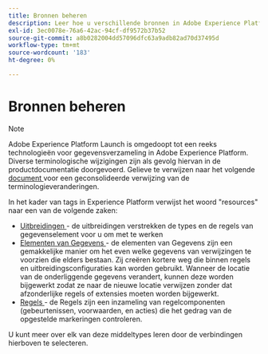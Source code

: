 ```yaml
---
title: Bronnen beheren
description: Leer hoe u verschillende bronnen in Adobe Experience Platform beheert, zoals extensies, gegevenselementen en regels.
exl-id: 3ec0078e-76a6-42ac-94cf-df9572b37b52
source-git-commit: a8b0282004dd57096dfc63a9adb82ad70d37495d
workflow-type: tm+mt
source-wordcount: '183'
ht-degree: 0%

---
```


# Bronnen beheren

>[!NOTE]
>
>Adobe Experience Platform Launch is omgedoopt tot een reeks technologieën voor gegevensverzameling in Adobe Experience Platform. Diverse terminologische wijzigingen zijn als gevolg hiervan in de productdocumentatie doorgevoerd. Gelieve te verwijzen naar het volgende [ document ](../../term-updates.md) voor een geconsolideerde verwijzing van de terminologieveranderingen.

In het kader van tags in Experience Platform verwijst het woord &quot;resources&quot; naar een van de volgende zaken:

* [ Uitbreidingen ](extensions/overview.md) - de uitbreidingen verstrekken de types en de regels van gegevenselement voor u om met te werken
* [ Elementen van Gegevens ](data-elements.md) - de elementen van Gegevens zijn een gemakkelijke manier om het even welke gegevens van verwijzingen te voorzien die elders bestaan.  Zij creëren kortere weg die binnen regels en uitbreidingsconfiguraties kan worden gebruikt.  Wanneer de locatie van de onderliggende gegevens verandert, kunnen deze worden bijgewerkt zodat ze naar de nieuwe locatie verwijzen zonder dat afzonderlijke regels of extensies moeten worden bijgewerkt.
* [ Regels ](rules.md) - de Regels zijn een inzameling van regelcomponenten (gebeurtenissen, voorwaarden, en acties) die het gedrag van de opgestelde markeringen controleren.

U kunt meer over elk van deze middeltypes leren door de verbindingen hierboven te selecteren.

